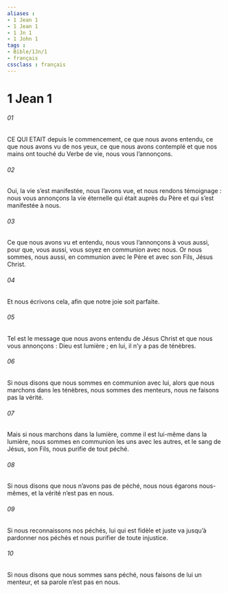 ```yaml
---
aliases : 
- 1 Jean 1
- 1 Jean 1
- 1 Jn 1
- 1 John 1
tags : 
- Bible/1Jn/1
- français
cssclass : français
---
```


# 1 Jean 1

###### 01
CE QUI ETAIT depuis le commencement, ce que nous avons entendu, ce que nous avons vu de nos yeux, ce que nous avons contemplé et que nos mains ont touché du Verbe de vie, nous vous l’annonçons.
###### 02
Oui, la vie s’est manifestée, nous l’avons vue, et nous rendons témoignage : nous vous annonçons la vie éternelle qui était auprès du Père et qui s’est manifestée à nous.
###### 03
Ce que nous avons vu et entendu, nous vous l’annonçons à vous aussi, pour que, vous aussi, vous soyez en communion avec nous. Or nous sommes, nous aussi, en communion avec le Père et avec son Fils, Jésus Christ.
###### 04
Et nous écrivons cela, afin que notre joie soit parfaite.
###### 05
Tel est le message que nous avons entendu de Jésus Christ et que nous vous annonçons : Dieu est lumière ; en lui, il n’y a pas de ténèbres.
###### 06
Si nous disons que nous sommes en communion avec lui, alors que nous marchons dans les ténèbres, nous sommes des menteurs, nous ne faisons pas la vérité.
###### 07
Mais si nous marchons dans la lumière, comme il est lui-même dans la lumière, nous sommes en communion les uns avec les autres, et le sang de Jésus, son Fils, nous purifie de tout péché.
###### 08
Si nous disons que nous n’avons pas de péché, nous nous égarons nous-mêmes, et la vérité n’est pas en nous.
###### 09
Si nous reconnaissons nos péchés, lui qui est fidèle et juste va jusqu’à pardonner nos péchés et nous purifier de toute injustice.
###### 10
Si nous disons que nous sommes sans péché, nous faisons de lui un menteur, et sa parole n’est pas en nous.
